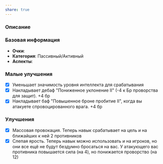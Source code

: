 ```yaml
---
share: true
---
```

### Описание

### Базовая информация
- **Очки**:
- **Категория**: Пассивный/Активный
- **Аспекты**: 
### Малые улучшения
- [x] Уменьшает значимость уровня интеллекта для срабатывания
- [x] Накладывает дебаф "Пониженное уклонение II" (-4 к Бр проворства для защит). +4 бр
- [x] Накладывает баф "Повышенное броне пробитие II", когда вы атакуете спровоцированного врага. +4 бр
### Улучшения
- [x] Массовая провокация. Теперь навык срабатывает на цель и на ближайших к ней 2 противников
- [x] Слепая ярость. Теперь навык можно использовать и на игроков, но они все ещё не будут бездумно бросаться на вас. У атакующего вас противника повышается сила (на 4), но понижается проворство (на 12)